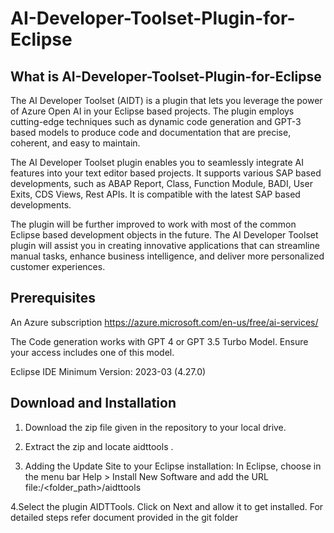 # AI-Developer-Toolset-Plugin-for-Eclipse
## What is AI-Developer-Toolset-Plugin-for-Eclipse
The AI Developer Toolset (AIDT) is a plugin that lets you leverage the power of Azure Open AI in your Eclipse based projects.  The plugin employs cutting-edge techniques such as dynamic code generation and GPT-3 based models to produce code and documentation that are precise, coherent, and easy to maintain.

The AI Developer Toolset plugin enables you to seamlessly integrate AI features into your text editor based projects. It supports various SAP based developments, such as ABAP Report, Class, Function Module, BADI, User Exits, CDS Views, Rest APIs. It is compatible with the latest SAP based developments.

The plugin will be further improved to work with most of the common Eclipse based development objects in the future. The AI Developer Toolset plugin will assist you in creating innovative applications that can streamline manual tasks, enhance business intelligence, and deliver more personalized customer experiences.
## Prerequisites
An Azure subscription  https://azure.microsoft.com/en-us/free/ai-services/

The Code generation works with GPT 4 or GPT 3.5 Turbo Model. Ensure your access includes one of this model.

Eclipse IDE Minimum Version: 2023-03 (4.27.0)

## Download and Installation
1. Download the zip file given in the repository to your local drive.

2. Extract the zip and locate aidttools .

3. Adding the Update Site to your Eclipse installation:
In Eclipse, choose in the menu bar Help > Install New Software and add the URL file:/<folder_path>/aidttools

4.Select the plugin AIDTTools. Click on Next and allow it to get installed. For detailed steps refer document provided in the git folder



